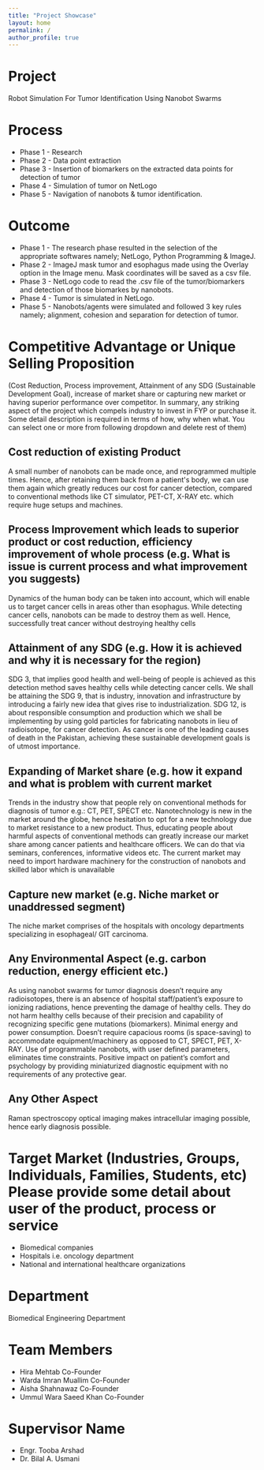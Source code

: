 ```yaml
---
title: "Project Showcase"
layout: home
permalink: /
author_profile: true
---
```



# Project
Robot Simulation For Tumor Identification Using Nanobot Swarms

# Process
* Phase 1 - Research
* Phase 2 - Data point extraction
* Phase 3 - Insertion of biomarkers on the extracted data points for detection of tumor
* Phase 4 - Simulation of tumor on NetLogo
* Phase 5 - Navigation of nanobots & tumor identification.

# Outcome
* Phase 1 - The research phase resulted in the selection of the appropriate softwares namely; NetLogo, Python Programming & ImageJ.
* Phase 2 - ImageJ mask tumor and esophagus made using the Overlay option in the Image menu. Mask coordinates will be saved as a csv file.
* Phase 3 - NetLogo code to read the .csv file of the tumor/biomarkers and detection of those biomarkes by nanobots.
* Phase 4 - Tumor is simulated in NetLogo.
* Phase 5 - Nanobots/agents were simulated and followed 3 key rules namely; alignment, cohesion and separation for detection of tumor.

# Competitive Advantage or Unique Selling Proposition
(Cost Reduction, Process improvement, Attainment of any SDG (Sustainable Development Goal), increase of market share or capturing new market or having superior performance over competitor. In summary, any striking aspect of the project which compels industry to invest in FYP or purchase it. Some detail description is required in terms of how, why when what. You can select one or more from following dropdown and delete rest of them)

## Cost reduction of existing Product
A small number of nanobots can be made once, and reprogrammed multiple times. Hence, after retaining them back from a patient's body, we can use them again which greatly reduces our cost for cancer detection, compared to conventional methods like CT simulator, PET-CT, X-RAY etc. which require huge setups and machines.

## Process Improvement which leads to superior product or cost reduction, efficiency improvement of whole process (e.g. What is issue is current process and what improvement you suggests)
Dynamics of the human body can be taken into account, which will enable us to target cancer cells in areas other than esophagus. While detecting cancer cells, nanobots can be made to destroy them as well. Hence, successfully treat cancer without destroying healthy cells

## Attainment of any SDG (e.g. How it is achieved and why it is necessary for the region)
SDG 3, that implies good health and well-being of people is achieved as this detection method saves healthy cells while detecting cancer cells. We shall be attaining the SDG 9, that is industry, innovation and infrastructure by introducing a fairly new idea that gives rise to industrialization. SDG 12, is about responsible consumption and production which we shall be implementing by using gold particles for fabricating nanobots in lieu of radioisotope, for cancer detection. As cancer is one of the leading causes of death in the Pakistan, achieving these sustainable development goals is of utmost importance.

## Expanding of Market share (e.g. how it expand and what is problem with current market
Trends in the industry show that people rely on conventional methods for diagnosis of tumor e.g.: CT, PET, SPECT etc. Nanotechnology is new in the market around the globe, hence hesitation to opt for a new technology due to market resistance to a new product. Thus, educating people about harmful aspects of conventional methods can greatly increase our market share among cancer patients and healthcare officers. We can do that via seminars, conferences, informative videos etc. The current market may need to import hardware machinery for the construction of nanobots and skilled labor which is unavailable

## Capture new market (e.g. Niche market or unaddressed segment)
The niche market comprises of the hospitals with oncology departments specializing in esophageal/ GIT carcinoma.

## Any Environmental Aspect (e.g. carbon reduction, energy efficient etc.)
As using nanobot swarms for tumor diagnosis doesn’t require any radioisotopes, there is an absence of hospital staff/patient’s exposure to ionizing radiations, hence preventing the damage of healthy cells. They do not harm healthy cells because of their precision and capability of recognizing specific gene mutations (biomarkers). Minimal energy and power consumption. Doesn’t require capacious rooms (is space-saving) to accommodate equipment/machinery as opposed to CT, SPECT, PET, X-RAY. Use of programmable nanobots, with user defined parameters, eliminates time constraints. Positive impact on patient’s comfort and psychology by providing miniaturized diagnostic equipment with no requirements of any protective gear.

## Any Other Aspect
Raman spectroscopy optical imaging makes intracellular imaging possible, hence early diagnosis possible.

# Target Market (Industries, Groups, Individuals, Families, Students, etc) Please provide some detail about user of the product, process or service
* Biomedical companies
* Hospitals i.e. oncology department
* National and international healthcare organizations

# Department
Biomedical Engineering Department

# Team Members
* Hira Mehtab Co-Founder
* Warda Imran Muallim Co-Founder
* Aisha Shahnawaz Co-Founder
* Ummul Wara Saeed Khan Co-Founder

# Supervisor Name
* Engr. Tooba Arshad
* Dr. Bilal A. Usmani
